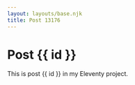 ```yaml
---
layout: layouts/base.njk
title: Post 13176
---
```


# Post {{ id }}

This is post {{ id }} in my Eleventy project.
